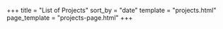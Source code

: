 +++
title = "List of Projects"
sort_by = "date"
template = "projects.html"
page_template = "projects-page.html"
+++